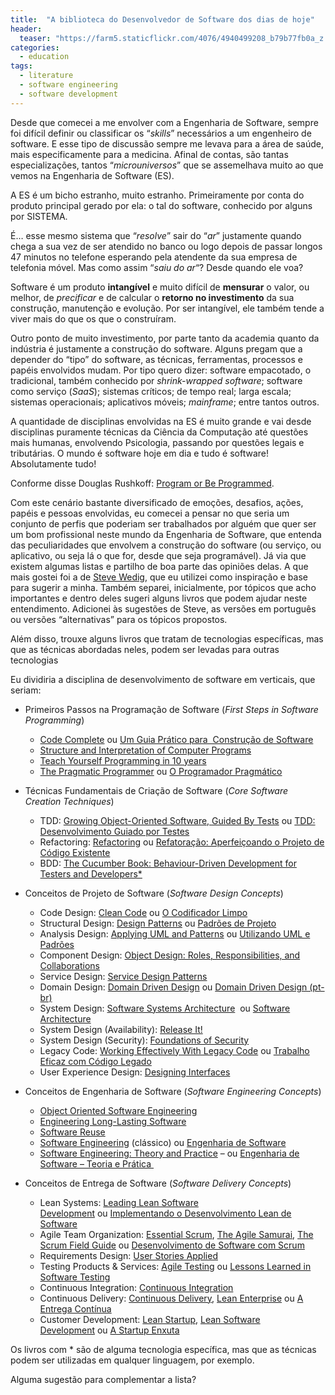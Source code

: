 ```yaml
---
title:  "A biblioteca do Desenvolvedor de Software dos dias de hoje"
header:
  teaser: "https://farm5.staticflickr.com/4076/4940499208_b79b77fb0a_z.jpg"
categories: 
  - education
tags:
  - literature
  - software engineering
  - software development
---
```


Desde que comecei a me envolver com a Engenharia de Software, sempre foi difícil definir ou classificar os “_skills_” necessários a um engenheiro de software. E esse tipo de discussão sempre me levava para a área de saúde, mais especificamente para a medicina. Afinal de contas, são tantas especializações, tantos “_microuniversos_” que se assemelhava muito ao que vemos na Engenharia de Software (ES).

A ES é um bicho estranho, muito estranho. Primeiramente por conta do produto principal gerado por ela: o tal do software, conhecido por alguns por SISTEMA.

É… esse mesmo sistema que “_resolve_” sair do “_ar_” justamente quando chega a sua vez de ser atendido no banco ou logo depois de passar longos 47 minutos no telefone esperando pela atendente da sua empresa de telefonia móvel. Mas como assim “_saiu do ar_“? Desde quando ele voa?

Software é um produto **intangível** e muito difícil de **mensurar** o valor, ou melhor, de _precificar_ e de calcular o **retorno no investimento** da sua construção, manutenção e evolução. Por ser intangível, ele também tende a viver mais do que os que o construíram.

Outro ponto de muito investimento, por parte tanto da academia quanto da indústria é justamente a construção do software. Alguns pregam que a depender do “tipo” do software, as técnicas, ferramentas, processos e papéis envolvidos mudam. Por tipo quero dizer: software empacotado, o tradicional, também conhecido por _shrink-wrapped software_; software como serviço (_SaaS_); sistemas críticos; de tempo real; larga escala; sistemas operacionais; aplicativos móveis; _mainframe_; entre tantos outros.

A quantidade de disciplinas envolvidas na ES é muito grande e vai desde disciplinas puramente técnicas da Ciência da Computação até questões mais humanas, envolvendo Psicologia, passando por questões legais e tributárias. O mundo é software hoje em dia e tudo é software! Absolutamente tudo!

Conforme disse Douglas Rushkoff: [Program or Be Programmed](http://youtu.be/kgicuytCkoY).

Com este cenário bastante diversificado de emoções, desafios, ações, papéis e pessoas envolvidas, eu comecei a pensar no que seria um conjunto de perfis que poderiam ser trabalhados por alguém que quer ser um bom profissional neste mundo da Engenharia de Software, que entenda das peculiaridades que envolvem a construção do software (ou serviço, ou aplicativo, ou seja lá o que for, desde que seja programável). Já via que existem algumas listas e partilho de boa parte das opiniões delas. A que mais gostei foi a de [Steve Wedig](http://stevewedig.com/2014/02/03/software-developers-reading-list/), que eu utilizei como inspiração e base para sugerir a minha. Também separei, inicialmente, por tópicos que acho importantes e dentro deles sugeri alguns livros que podem ajudar neste entendimento. Adicionei às sugestões de Steve, as versões em português ou versões “alternativas” para os tópicos propostos.

Além disso, trouxe alguns livros que tratam de tecnologias específicas, mas que as técnicas abordadas neles, podem ser levadas para outras tecnologias

Eu dividiria a disciplina de desenvolvimento de software em verticais, que seriam:

- Primeiros Passos na Programação de Software (_First Steps in Software Programming_)
    - [Code Complete](http://amzn.to/1kRMKuk) ou [Um Guia Prático para  Construção de Software](http://www.buscape.com.br/code-complete-um-guia-pratico-para-a-construcao-de-software-steve-mcconnell-8536305045.html?pos=2#precos)
    - [Structure and Interpretation of Computer Programs](http://amzn.to/1cO2iVR)
    - [Teach Yourself Programming in 10 years](http://norvig.com/21-days.html)
    - [The Pragmatic Programmer](http://amzn.com/020161622X) ou [O Programador Pragmático](http://www.ciadoslivros.com.br/programador-pragmatico-o-p379143/)

- Técnicas Fundamentais de Criação de Software (_Core Software Creation Techniques_)
    - TDD: [Growing Object-Oriented Software, Guided By Tests](http://amzn.to/1mwt5hE) ou [TDD: Desenvolvimento Guiado por Testes](http://www.grupoa.com.br/livros/engenharia-de-software-e-metodos-ageis/tdd-desenvolvimento-guiado-por-testes/9788577807246)
    - Refactoring: [Refactoring](http://amzn.to/1e9iAMM) ou [Refatoração: Aperfeiçoando o Projeto de Código Existente](http://www.grupoa.com.br/livros/engenharia-de-software-e-metodos-ageis/refatoracao/8536303956)
    - BDD: [The Cucumber Book: Behaviour-Driven Development for Testers and Developers*  
](http://amzn.com/1934356808)

- Conceitos de Projeto de Software (_Software Design Concepts_)
    - Code Design: [Clean Code](http://amzn.to/1mwsAUU) ou [O Codificador Limpo](http://www.livrariacultura.com.br/scripts/resenha/resenha.asp?nitem=29802936)
    - Structural Design: [Design Patterns](http://amzn.com/0201633612) ou [Padrões de Projeto](http://www.livrariasaraiva.com.br/produto/436822?PAC_ID=25371)
    - Analysis Design: [Applying UML and Patterns](http://amzn.com/0131489062) ou [Utilizando UML e Padrões](http://www.novatemporeal.com.br/informatica/analise-de-sistemas/utilizando-uml-e-padroes-9788560031528)
    - Component Design: [Object Design: Roles, Responsibilities, and Collaborations  
](http://amzn.to/1mwsH2P)
    - Service Design: [Service Design Patterns](http://amzn.com/032154420X)
    - Domain Design: [Domain Driven Design](http://amzn.to/1bEZApL) ou [Domain Driven Design (pt-br)](http://www.altabooks.com.br/domain-drive-design-atacando-as-complexidades-no-coracao-do-software.html)
    - System Design: [Software Systems Architecture](http://amzn.to/1f0S8pS)  ou [Software Architecture](http://www.softwarearchitecturebook.com/)
    - System Design (Availability): [Release It!](http://amzn.to/1e82joE)
    - System Design (Security): [Foundations of Security](http://amzn.to/1hbp8et)
    - Legacy Code: [Working Effectively With Legacy Code](http://amzn.to/19IQKZd) ou [Trabalho Eficaz com Código Legado](http://www.grupoa.com.br/livros/engenharia-de-software-e-metodos-ageis/trabalho-eficaz-com-codigo-legado/9788582600320)
    - User Experience Design: [Designing Interfaces](http://amzn.to/1bepv3D)

- Conceitos de Engenharia de Software (_Software Engineering Concepts_)
    - [Object Oriented Software Engineering](http://amzn.com/0201544350)
    - [Engineering Long-Lasting Software](http://amzn.com/B006WU5G4C)
    - [Software Reuse](http://amzn.com/0201924765)
    - [Software Engineering](http://amzn.com/0137035152) (clássico) ou [Engenharia de Software](http://www.livrariasaraiva.com.br/produto/3648635?PAC_ID=25371)
    - [Software Engineering: Theory and Practice](http://amzn.com/0136061699) – ou [Engenharia de Software – Teoria e Prática ](http://www.fastbooks.com.br/59/informatica/90496/engenharia-de-software-teoria-e-pratica-2-edicao)

- Conceitos de Entrega de Software (_Software Delivery Concepts_)
    - Lean Systems: [Leading Lean Software Development](http://amzn.to/1jiPwHc) ou [Implementando o Desenvolvimento Lean de Software](http://www.grupoa.com.br/livros/engenharia-de-software-e-metodos-ageis/implementando-o-desenvolvimento-lean-de-software/9788577807567)
    - Agile Team Organization: [Essential Scrum](http://amzn.to/1aEY0U2), [The Agile Samurai](http://amzn.com/B00AYQNR5K), [The Scrum Field Guide](http://amzn.com/0321554159) ou [Desenvolvimento de Software com Scrum](http://www.grupoa.com.br/livros/engenharia-de-software-e-metodos-ageis/desenvolvimento-de-software-com-scrum/9788577808076)
    - Requirements Design: [User Stories Applied](http://amzn.to/1dUtfvC)
    - Testing Products & Services: [Agile Testing](http://amzn.to/1bF22g2) ou [Lessons Learned in Software Testing](http://amzn.com/0471081124)
    - Continuous Integration: [Continuous Integration](http://amzn.com/0321336380)
    - Continuous Delivery: [Continuous Delivery](http://amzn.to/1bepwoh), [Lean Enterprise](http://amzn.com/1449368425) ou [A Entrega Contínua](http://www.grupoa.com.br/livros/engenharia-de-software-e-metodos-ageis/entrega-continua/9788582601037)
    - Customer Development: [Lean Startup](http://amzn.to/LxoXQ8), [Lean Software Development](http://amzn.com/0321150783) ou [A Startup Enxuta](http://www.fnac.com.br/a-startup-enxuta/p/607230)

Os livros com * são de alguma tecnologia específica, mas que as técnicas podem ser utilizadas em qualquer linguagem, por exemplo.

Alguma sugestão para complementar a lista?